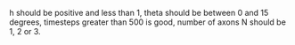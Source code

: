 h should be positive and less than 1, theta should be between 0 and 15 degrees, timesteps greater than 500 is good, number of axons N should be 1, 2 or 3. 